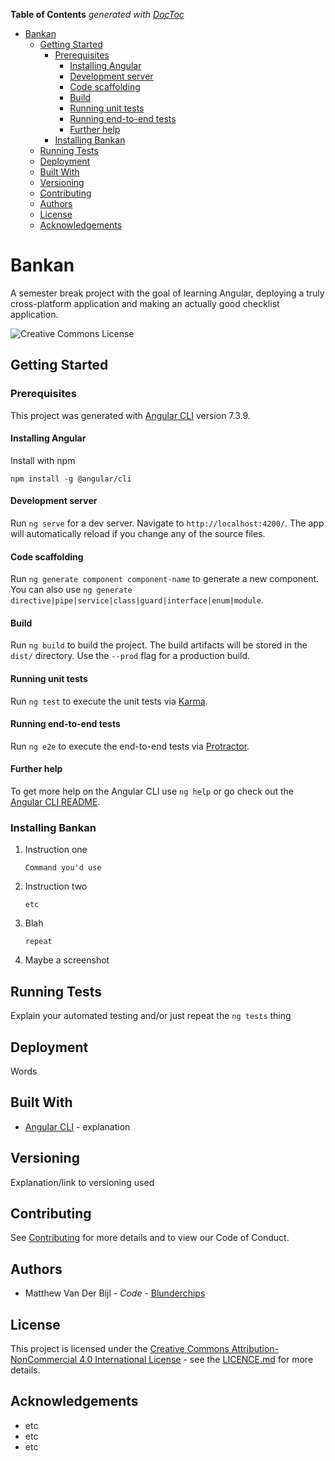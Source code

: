 <!-- START doctoc generated TOC please keep comment here to allow auto update -->
<!-- DON'T EDIT THIS SECTION, INSTEAD RE-RUN doctoc TO UPDATE -->
**Table of Contents**  *generated with [DocToc](https://github.com/thlorenz/doctoc)*

- [Bankan](#bankan)
  - [Getting Started](#getting-started)
    - [Prerequisites](#prerequisites)
      - [Installing Angular](#installing-angular)
      - [Development server](#development-server)
      - [Code scaffolding](#code-scaffolding)
      - [Build](#build)
      - [Running unit tests](#running-unit-tests)
      - [Running end-to-end tests](#running-end-to-end-tests)
      - [Further help](#further-help)
    - [Installing Bankan](#installing-bankan)
  - [Running Tests](#running-tests)
  - [Deployment](#deployment)
  - [Built With](#built-with)
  - [Versioning](#versioning)
  - [Contributing](#contributing)
  - [Authors](#authors)
  - [License](#license)
  - [Acknowledgements](#acknowledgements)

<!-- END doctoc generated TOC please keep comment here to allow auto update -->

# Bankan

A semester break project with the goal of learning Angular, deploying a truly cross-platform application and making an actually good checklist application.

<img alt="Creative Commons License" style="border-width:0" src="https://i.creativecommons.org/l/by-nc/4.0/80x15.png" />

## Getting Started

### Prerequisites

This project was generated with [Angular CLI](https://github.com/angular/angular-cli) version 7.3.9.

#### Installing Angular

Install with npm

```npm install -g @angular/cli```

#### Development server

Run `ng serve` for a dev server. Navigate to `http://localhost:4200/`. The app will automatically reload if you change any of the source files.

#### Code scaffolding

Run `ng generate component component-name` to generate a new component. You can also use `ng generate directive|pipe|service|class|guard|interface|enum|module`.

#### Build

Run `ng build` to build the project. The build artifacts will be stored in the `dist/` directory. Use the `--prod` flag for a production build.

#### Running unit tests

Run `ng test` to execute the unit tests via [Karma](https://karma-runner.github.io).

#### Running end-to-end tests

Run `ng e2e` to execute the end-to-end tests via [Protractor](http://www.protractortest.org/).

#### Further help

To get more help on the Angular CLI use `ng help` or go check out the [Angular CLI README](https://github.com/angular/angular-cli/blob/master/README.md).



### Installing Bankan

1. Instruction one

   ```Command you'd use```

2. Instruction two

   ```etc```

3. Blah

   ```repeat```

4. Maybe a screenshot



## Running Tests

Explain your automated testing and/or just repeat the ```ng tests``` thing

## Deployment

Words

## Built With

- [Angular CLI](https://github.com/angular/angular-cli) - explanation

## Versioning

Explanation/link to versioning used

## Contributing

See [Contributing](https://github.com/Blunderchips/bankan/blob/master/CONTRIBUTING.md) for more details and to view our Code of Conduct.

## Authors

- Matthew Van Der Bijl - *Code* - [Blunderchips](https://github.com/Blunderchips)

## License

This project is licensed under the [Creative Commons Attribution-NonCommercial 4.0 International License](http://creativecommons.org/licenses/by-nc/4.0/) - see the [LICENCE.md](https://github.com/Blunderchips/bankan/blob/master/LICENCE.md) for more details.

## Acknowledgements

- etc
- etc
- etc
